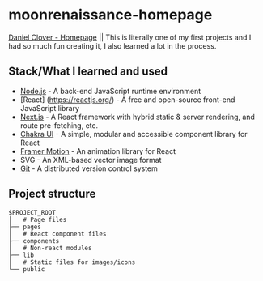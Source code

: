 # moonrenaissance-homepage
[Daniel Clover - Homepage](https://moonrenaissance-homepage.vercel.app/) ||
This is literally one of my first projects and I had so much fun creating it, I also learned a lot in the process.

## Stack/What I learned and used
- [Node.js](https://nodejs.org/en/about/) - A back-end JavaScript runtime environment
- [React] (https://reactjs.org/) - A free and open-source front-end JavaScript library
- [Next.js](https://nextjs.org/) - A React framework with hybrid static & server rendering, and route pre-fetching, etc.
- [Chakra UI](https://chakra-ui.com/) - A simple, modular and accessible component library for React
- [Framer Motion](https://www.framer.com/motion/) - An animation library for React
- SVG - An XML-based vector image format
- [Git](https://git-scm.com/) - A distributed version control system

## Project structure

```
$PROJECT_ROOT
│   # Page files
├── pages
│   # React component files
├── components
│   # Non-react modules
├── lib
│   # Static files for images/icons
└── public
```
